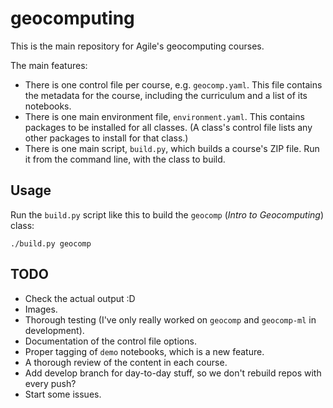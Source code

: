 # geocomputing

This is the main repository for Agile's geocomputing courses.

The main features:

- There is one control file per course, e.g. `geocomp.yaml`. This file contains the metadata for the course, including the curriculum and a list of its notebooks.
- There is one main environment file, `environment.yaml`. This contains packages to be installed for all classes. (A class's control file lists any other packages to install for that class.)
- There is one main script, `build.py`, which builds a course's ZIP file. Run it from the command line, with the class to build.


## Usage

Run the `build.py` script like this to build the `geocomp` (_Intro to Geocomputing_) class:

    ./build.py geocomp


## TODO

- Check the actual output :D
- Images.
- Thorough testing (I've only really worked on `geocomp` and `geocomp-ml` in development).
- Documentation of the control file options.
- Proper tagging of `demo` notebooks, which is a new feature.
- A thorough review of the content in each course.
- Add develop branch for day-to-day stuff, so we don't rebuild repos with every push?
- Start some issues.
